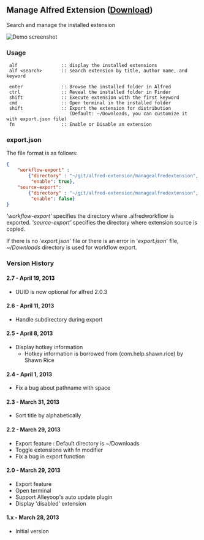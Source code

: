 ## Manage Alfred Extension ([Download](https://raw.github.com/jmjeong/alfred-extension/master/managealfredextension/ManageAlfredExtension.alfredworkflow))

Search and manage the installed extension

![Demo screenshot](https://raw.github.com/jmjeong/alfred-extension/master/managealfredextension/screenshot.png)

###  Usage

```
 alf                :: display the installed extensions
 alf <search>       :: search extension by title, author name, and keyword

 enter              :: Browse the installed folder in Alfred
 ctrl               :: Reveal the installed folder in Finder
 shift              :: Execute extension with the first keyword
 cmd                :: Open terminal in the installed folder
 shift              :: Export the extension for distribution 
                       (Default: ~/Downloads, you can customize it with export.json file)
 fn                 :: Enable or Disable an extension
```

### export.json 

The file format is as follows:

```json
{
    "workflow-export" :
	    {"directory" : "~/git/alfred-extension/managealfredextension",
		 "enable": true},
    "source-export":
		{"directory" : "~/git/alfred-extension/managealfredextension",
		 "enable": false}
}
```

*'workflow-export'* specifies the directory where <extension>.alfredworkflow is exported.
*'source-export'* specifies the directory where extension source is copied.  

If there is no '*export.json*' file or there is an error in '*export.json*' file, 
*~/Downloads* directory is used for workflow export. 

### Version History 

#### 2.7 - April 19, 2013

- UUID is now optional for alfred 2.0.3

#### 2.6 - April 11, 2013

- Handle subdirectory during export

#### 2.5 - April 8, 2013

- Display hotkey information 
  - Hotkey information is borrowed from (com.help.shawn.rice) by Shawn Rice

#### 2.4 - April 1, 2013

- Fix a bug about pathname with space

#### 2.3 - March 31, 2013

- Sort title by alphabetically

#### 2.2 - March 29, 2013

- Export feature : Default directory is ~/Downloads
- Toggle extensions with fn modifier
- Fix a bug in export function

#### 2.0 - March 29, 2013

- Export feature
- Open terminal 
- Support Alleyoop's auto update plugin
- Display 'disabled' extension

#### 1.x - March 28, 2013

- Initial version

 

